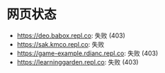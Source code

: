 # 网页状态
- https://deo.babox.repl.co: 失败 (403)
- https://sak.kmco.repl.co: 失败
- https://game-example.rdianc.repl.co: 失败 (403)
- https://learninggarden.repl.co: 失败 (403)
